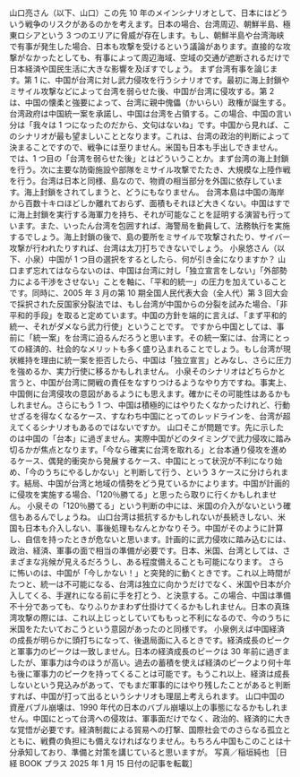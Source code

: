 ###

山口亮さん（以下、山口）この先 10 年のメインシナリオとして、日本にはどういう戦争のリスクがあるのかを考えます。日本の場合、台湾周辺、朝鮮半島、極東ロシアという 3 つのエリアに脅威が存在します。もし、朝鮮半島や台湾海峡で有事が発生した場合、日本も攻撃を受けるという議論があります。直接的な攻撃がなかったとしても、有事によって周辺海域、空域の交通が遮断されるだけで日本経済や国民生活に大きな影響を及ぼすでしょう。
まず台湾有事を論じます。第 1 に、中国が台湾に対し武力侵攻を行うシナリオです。最初に海上封鎖やミサイル攻撃などによって台湾を弱らせた後、中国が台湾に侵攻する。第 2 は、中国の懐柔と強要によって、台湾に親中傀儡（かいらい）政権が誕生する。台湾政府は中国統一案を承諾し、中国は台湾を占領する。この場合、中国の言い分は「我々は 1 つになったのだから、文句はないね」です。中国から見れば、このシナリオが最も望ましいこととなります。これは、台湾の政治的判断によって決まることですので、戦争には至りません。米国も日本も手出しできません。
では、1 つ目の「台湾を弱らせた後」とはどういうことか。まず台湾の海上封鎖を行う。次に主要な防衛施設や部隊をミサイル攻撃でたたき、大規模な上陸作戦を行う。台湾は日本と同様、島なので、物資の相当部分を外国に依存しています。海上封鎖をされてしまうと、どうにもなりません。
台湾本島は中国の海岸から百数十キロほどしか離れておらず、面積もそれほど大きくない。中国はすでに海上封鎖を実行する海軍力を持ち、それが可能なことを証明する演習も行っています。また、いったん台湾を包囲すれば、海警局を動員して、法務執行を実施するでしょう。海上封鎖の後で、島の要所をミサイルで攻撃されたり、サイバー攻撃が行われたりすれば、台湾は太刀打ちできないでしょう。
小泉悠さん（以下、小泉）中国が 1 つ目の選択をするとしたら、何が引き金になりますか？
山口まず忘れてはならないのは、中国は台湾に対し「独立宣言をしない」「外部勢力による干渉をさせない」ことを軸に、「平和的統一」の圧力を加えていることです。同時に、2005 年 3 月の第 10 期全国人民代表大会（全人代）第 3 回大会で採択された反国家分裂法では、もし台湾が中国からの分裂を試みた場合、「非平和的手段」を取ると定めています。中国の方針を端的に言えば、「まず平和的統一、それがダメなら武力行使」ということです。
ですから中国としては、事前に「統一案」を台湾に迫るんだろうと思います。その統一案には、台湾にとっての経済的、社会的なメリットも多く盛り込まれることでしょう。もし台湾が現状維持を理由に統一案を拒否したら、中国は「独立宣言」とみなし、さらに圧力を強めるか、実力行使に移るかもしれません。
小泉そのシナリオはどちらかと言うと、中国が台湾に開戦の責任をなすりつけるようなやり方ですね。事実上、中国側に台湾侵攻の意図があるようにも思えます。確かにその可能性はあるかもしれません。さらにもう 1 つ、中国は積極的にはやりたくなかったけれど、行動せざるを得なくなるケース、すなわち中国にとってのレッドラインを、台湾が超えてくるシナリオもあるのではないですか。
山口そこが問題です。先に示したのは中国の「台本」に過ぎません。実際中国がどのタイミングで武力侵攻に踏み切るかが焦点となります。「今なら確実に台湾を取れる」と台本通り侵攻を進めるケース、偶発的衝突から発展するケース、中国にとって状況が不利になり始め、「今のうちにやるしかない」と判断して行う、という 3 ケースに分けられます。結局、中国が台湾と地域の情勢をどう見ているかによります。中国が計画的に侵攻を実施する場合、「120％勝てる」と思ったら取りに行くかもしれません。
小泉その「120％勝てる」という判断の中には、米国の介入がないという確信もあるんでしょうね。
山口台湾は抵抗するかもしれないが長続きしない、米国も日本も介入しない、事後処理もなんとかなりそう。中国がそのように計算し、自信を持ったときが危ないと思います。計画的に武力侵攻に踏み込むには、政治、経済、軍事の面で相当の準備が必要です。日本、米国、台湾としては、さまざまな兆候が見えるだろうし、ある程度備えることも可能になります。
さらに怖いのは、中国が「今しかない！」と突発的に動くときです。これ以上時間がたつと、統一は不可能になる、台湾は独立に向かうだけでなく、米国や日本が介入してくる、手遅れになる前に手を打とう、と決意する。この場合、中国は準備不十分であっても、なりふりかまわず仕掛けてくるかもしれません。日本の真珠湾攻撃の際には、これ以上じっとしていてももっと不利になるので、今のうちに米国をたたいておこうという意図があったのと同様です。
小泉例えば中国経済の成長が明らかに頭打ちになって、後退局面に入るときです。経済成長のピークと軍事力のピークは一致しません。日本の経済成長のピークは 30 年前に過ぎましたが、軍事力は今のほうが高い。過去の蓄積を使えば経済のピークより何十年も後に軍事力のピークを持ってくることは可能です。もうこれ以上、経済は成長しないという見込みがあって、でもまだ軍事的にはやり残したことがあると判断すれば、中国が打って出るというシナリオも理屈上考えられます。
山口中国の資産バブル崩壊は、1990 年代の日本のバブル崩壊以上の事態になるかもしれません。中国にとって台湾への侵攻は、軍事面だけでなく、政治的、経済的に大きな覚悟が必要です。経済制裁による貿易への打撃、国際社会でのさらなる孤立とともに、戦費の負担にも備えなければなりません。もちろん中国もこのことは十分承知しており、準備と対策を講じていると思いますが。
写真／稲垣純也
［日経 BOOK プラス 2025 年 1 月 15 日付の記事を転載］
